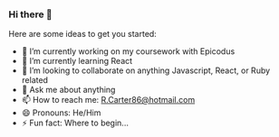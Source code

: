 ### Hi there 👋

Here are some ideas to get you started:

- 🔭 I’m currently working on my coursework with Epicodus
- 🌱 I’m currently learning React
- 👯 I’m looking to collaborate on anything Javascript, React, or Ruby related
- 💬 Ask me about anything
- 📫 How to reach me: R.Carter86@hotmail.com
- 😄 Pronouns: He/Him
- ⚡ Fun fact: Where to begin...

